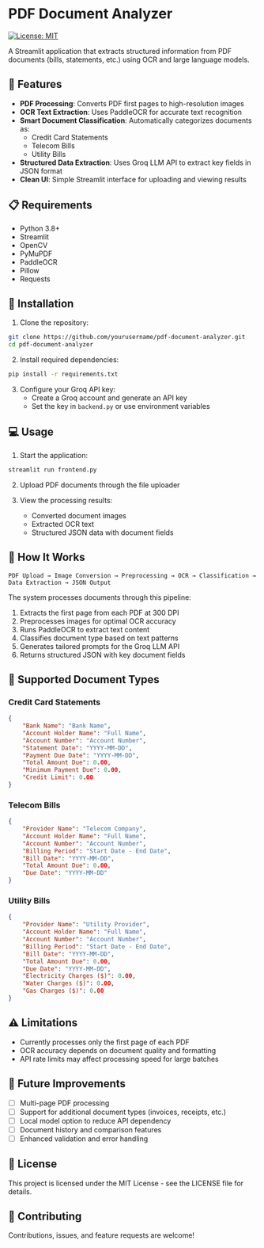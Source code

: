 # PDF Document Analyzer

[![License: MIT](https://img.shields.io/badge/License-MIT-yellow.svg)](https://opensource.org/licenses/MIT)

A Streamlit application that extracts structured information from PDF documents (bills, statements, etc.) using OCR and large language models.

## 🚀 Features

- **PDF Processing**: Converts PDF first pages to high-resolution images
- **OCR Text Extraction**: Uses PaddleOCR for accurate text recognition
- **Smart Document Classification**: Automatically categorizes documents as:
  - Credit Card Statements
  - Telecom Bills
  - Utility Bills
- **Structured Data Extraction**: Uses Groq LLM API to extract key fields in JSON format
- **Clean UI**: Simple Streamlit interface for uploading and viewing results

## 📋 Requirements

- Python 3.8+
- Streamlit
- OpenCV
- PyMuPDF
- PaddleOCR
- Pillow
- Requests

## 🔧 Installation

1. Clone the repository:
```bash
git clone https://github.com/yourusername/pdf-document-analyzer.git
cd pdf-document-analyzer
```

2. Install required dependencies:
```bash
pip install -r requirements.txt
```

3. Configure your Groq API key:
   - Create a Groq account and generate an API key
   - Set the key in `backend.py` or use environment variables

## 💻 Usage

1. Start the application:
```bash
streamlit run frontend.py
```

2. Upload PDF documents through the file uploader

3. View the processing results:
   - Converted document images
   - Extracted OCR text
   - Structured JSON data with document fields

## 🔄 How It Works

```
PDF Upload → Image Conversion → Preprocessing → OCR → Classification → Data Extraction → JSON Output
```

The system processes documents through this pipeline:
1. Extracts the first page from each PDF at 300 DPI
2. Preprocesses images for optimal OCR accuracy
3. Runs PaddleOCR to extract text content
4. Classifies document type based on text patterns
5. Generates tailored prompts for the Groq LLM API
6. Returns structured JSON with key document fields

## 📄 Supported Document Types

### Credit Card Statements
```json
{
    "Bank Name": "Bank Name",
    "Account Holder Name": "Full Name",
    "Account Number": "Account Number",
    "Statement Date": "YYYY-MM-DD",
    "Payment Due Date": "YYYY-MM-DD",
    "Total Amount Due": 0.00,
    "Minimum Payment Due": 0.00,
    "Credit Limit": 0.00
}
```

### Telecom Bills
```json
{
    "Provider Name": "Telecom Company",
    "Account Holder Name": "Full Name",
    "Account Number": "Account Number",
    "Billing Period": "Start Date - End Date",
    "Bill Date": "YYYY-MM-DD",
    "Total Amount Due": 0.00,
    "Due Date": "YYYY-MM-DD"
}
```

### Utility Bills
```json
{
    "Provider Name": "Utility Provider",
    "Account Holder Name": "Full Name",
    "Account Number": "Account Number",
    "Billing Period": "Start Date - End Date",
    "Bill Date": "YYYY-MM-DD",
    "Total Amount Due": 0.00,
    "Due Date": "YYYY-MM-DD",
    "Electricity Charges ($)": 0.00,
    "Water Charges ($)": 0.00,
    "Gas Charges ($)": 0.00
}
```

## ⚠️ Limitations

- Currently processes only the first page of each PDF
- OCR accuracy depends on document quality and formatting
- API rate limits may affect processing speed for large batches

## 🔮 Future Improvements

- [ ] Multi-page PDF processing
- [ ] Support for additional document types (invoices, receipts, etc.)
- [ ] Local model option to reduce API dependency
- [ ] Document history and comparison features
- [ ] Enhanced validation and error handling

## 📝 License

This project is licensed under the MIT License - see the LICENSE file for details.

## 🤝 Contributing

Contributions, issues, and feature requests are welcome!
